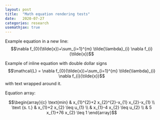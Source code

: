 ```yaml
---
layout: post
title:  "Math equation rendering tests"
date:   2020-07-27
categories: research
usemathjax: true
---
```

Example equation in a new line:
 $$\nabla f_{0}(\tilde{x})+\sum_{i=1}^{m} \tilde{\lambda}_{i} \nabla f_{i}(\tilde{x})$$

Example of inline equation with double dollar signs $$\mathcal{L} = \nabla f_{0}(\tilde{x})+\sum_{i=1}^{m} \tilde{\lambda}_{i} \nabla f_{i}(\tilde{x})$$ with text wrapped around it.

Equation array:

$$\begin{array}{c}
\text{min} & x_{1}^{2}+2 x_{2}^{2}-x_{1} x_{2}-x_{1} \\
\text {s. t.} & x_{1}+2 x_{2} \leq u_{1} \\
& x_{1}-4 x_{2} \leq u_{2} \\
& 5 x_{1}+76 x_{2} \leq 1
\end{array}$$

